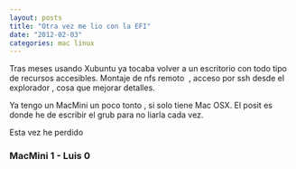 ```yaml
---
layout: posts
title: "Otra vez me lio con la EFI"
date: "2012-02-03"
categories: mac linux
---
```


Tras meses usando Xubuntu ya tocaba volver a un escritorio con todo tipo de recursos accesibles. Montaje de nfs remoto  , acceso por ssh desde el explorador , cosa que mejorar detalles.

Ya tengo un MacMini un poco tonto , si solo tiene Mac OSX. El posit es donde he de escribir el grub para no liarla cada vez.

Esta vez he perdido

### MacMini 1 - Luis 0

